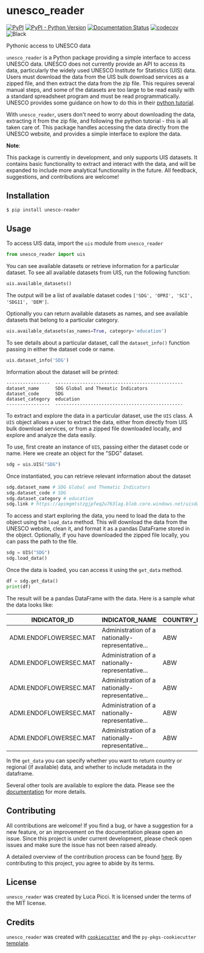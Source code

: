 # unesco_reader

[![PyPI](https://img.shields.io/pypi/v/unesco_reader.svg)](https://pypi.org/project/unesco_reader/)
[![PyPI - Python Version](https://img.shields.io/pypi/pyversions/unesco_reader.svg)](https://pypi.org/project/unesco_reader/)
[![Documentation Status](https://readthedocs.org/projects/unesco-reader/badge/?version=latest)](https://unesco-reader.readthedocs.io/en/latest/?badge=latest)
[![codecov](https://codecov.io/gh/lpicci96/unesco_reader/branch/main/graph/badge.svg)](https://codecov.io/gh/lpicci96/unesco_reader)
![Black](https://img.shields.io/badge/code%20style-black-000000.svg)


Pythonic access to UNESCO data

`unesco_reader` is a Python package providing a simple interface to access UNESCO data. 
UNESCO does not currently provide an API to access its data, particularly the widely used 
UNESCO Institute for Statistics (UIS) data. Users must download the data from the UIS bulk download
services as a zipped file, and then extract the data from the zip file. This requires several manual steps,
and some of the datasets are too large to be read easily with a standard spreadsheet program
and must be read programmatically. UNESCO provides some guidance on how to do this in their 
[python tutorial](https://apiportal.uis.unesco.org/bdds-tutorial).

With `unesco_reader`, users don't need to worry about downloading the data, extracting it from the zip file,
and following the python tutorial - this is all taken care of. This package handles accessing the data directly from the UNESCO website, and provides a simple interface to
explore the data.

<b>Note</b>:

This package is currently in development, and only supports UIS datasets.
It contains basic functionality to extract and interact with the data, 
and will be expanded to include more analytical functionality in the future.
All feedback, suggestions, and contributions are welcome!


## Installation

```bash
$ pip install unesco-reader
```

## Usage

To access UIS data, import the `uis` module from `unesco_reader`
```python
from unesco_reader import uis
```


You can see available datasets or retrieve information for a particular dataset. 
To see all available datasets from UIS, run the following function:

```python
uis.available_datasets()
```
The output will be a list of available dataset codes `['SDG', 'OPRI', 'SCI', 'SDG11', 'DEM']`.

Optionally you can return available datasets as names, and see available 
datasets that belong to a particular category.

```python
uis.available_datasets(as_names=True, category='education')
```

To see details about a particular dataset, call the `dataset_info()` 
function passing in either the dataset code or name.

```python
uis.dataset_info('SDG')
```

Information about the dataset will be printed:
```
----------------  -----------------------------------------------
dataset_name      SDG Global and Thematic Indicators
dataset_code      SDG
dataset_category  education
----------------  -----------------------------------------------
```

To extract and explore the data in a particular dataset, use the `UIS` class. 
A `UIS` object allows a user to extract the data, either from directly from
UIS bulk download services, or from a zipped file downloaded locally, 
and explore and analyze the data easily.

To use, first create an instance of `UIS`, passing either the dataset code or name. 
Here we create an object for the "SDG" dataset.

```python
sdg = uis.UIS("SDG")
```

Once instantiated, you can retrieve relevant information about the dataset

```python
sdg.dataset_name # SDG Global and Thematic Indicators
sdg.dataset_code # SDG
sdg.dataset_category # education
sdg.link # https://apimgmtstzgjpfeq2u763lag.blob.core.windows.net/uisdatastore/SDG.zip
```

To access and start exploring the data, you need to load the data to the object
using the `load_data` method. This will download the data from the UNESCO website,
clean it, and format it as a pandas DataFrame stored in the object. Optionally,
if you have downloaded the zipped file locally, you can pass the path to the file.

```python
sdg = UIS("SDG")
sdg.load_data()
```

Once the data is loaded, you can access it using the `get_data` method.

```python
df = sdg.get_data()
print(df)
```
The result will be a pandas DataFrame with the data. Here is a sample what the data looks like:

| INDICATOR_ID           | INDICATOR_NAME                                   | COUNTRY_ID | COUNTRY_NAME | YEAR | VALUE |
| ---------------------- | ------------------------------------------------ | ---------- | ------------ | ---- | ----- |
| ADMI.ENDOFLOWERSEC.MAT | Administration of a nationally-representative... | ABW        | Aruba        | 2014 | 0.0   |
| ADMI.ENDOFLOWERSEC.MAT | Administration of a nationally-representative... | ABW        | Aruba        | 2015 | 0.0   |
| ADMI.ENDOFLOWERSEC.MAT | Administration of a nationally-representative... | ABW        | Aruba        | 2016 | 0.0   |
| ADMI.ENDOFLOWERSEC.MAT | Administration of a nationally-representative... | ABW        | Aruba        | 2017 | 0.0   |
| ADMI.ENDOFLOWERSEC.MAT | Administration of a nationally-representative... | ABW        | Aruba        | 2018 | 0.0   |

In the `get_data` you can specify whether you want to return country or regional (if available) data,
and whether to include metadata in the dataframe. 

Several other tools are available to explore the data. 
Please see the [documentation](https://unesco-reader.readthedocs.io/en/latest/) for more details.


## Contributing

All contributions are welcome! If you find a bug, 
or have a suggestion for a new feature, or an 
improvement on the documentation please open an issue.
Since this project is under current development, 
please check open issues and make sure the issue has 
not been raised already.

A detailed overview of the contribution process can be found
[here](https://github.com/lpicci96/unesco_reader/blob/main/CONTRIBUTING.md).
By contributing to this project, you agree to abide by its terms.

## License

`unesco_reader` was created by Luca Picci. It is licensed under the terms of the MIT license.

## Credits

`unesco_reader` was created with [`cookiecutter`](https://cookiecutter.readthedocs.io/en/latest/) and the
`py-pkgs-cookiecutter` [template](https://github.com/py-pkgs/py-pkgs-cookiecutter).

